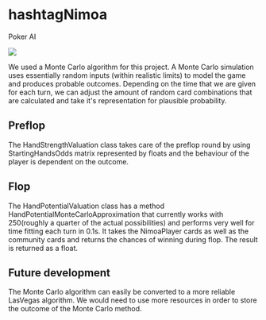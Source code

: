 # hashtagNimoa
Poker AI

<img src="http://i.ebayimg.com/11/!BwOYqQwCGk~$(KGrHqUOKjcEve5QYT4eBMH9WHWGTQ~~_35.JPG"/>

We used a Monte Carlo algorithm for this project. A Monte Carlo simulation uses essentially random inputs (within realistic limits) to model the game and produces probable outcomes.
Depending on the time that we are given for each turn, we can adjust the amount of random card combinations that are calculated and take it's representation for plausible probability.

## Preflop

The HandStrengthValuation class takes care of the preflop round by using StartingHandsOdds matrix represented by floats and the behaviour of the player is dependent on the outcome.

## Flop

The HandPotentialValuation class has a method HandPotentialMonteCarloApproximation that currently works with 250(roughly a quarter of the actual possibilities) and performs very well for time fitting each turn in 0.1s. It takes the NimoaPlayer cards as well as the community cards and returns the chances of winning during flop. The result is returned as a float. 

## Future development

The Monte Carlo algorithm can easily be converted to a more reliable LasVegas algorithm. We would need to use more resources in order to store the outcome of the Monte Carlo method.
